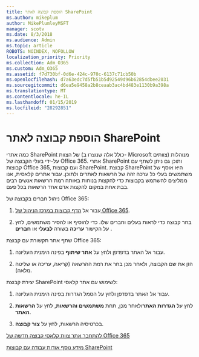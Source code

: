 ```yaml
---
title: הוספת קבוצה לאתר SharePoint
ms.author: mikeplum
author: MikePlumleyMSFT
manager: scotv
ms.date: 8/3/2018
ms.audience: Admin
ms.topic: article
ROBOTS: NOINDEX, NOFOLLOW
localization_priority: Priority
ms.collection: Adm_O365
ms.custom: Adm_O365
ms.assetid: f7d730bf-0d6e-424c-970c-6137c71cb50b
ms.openlocfilehash: d7a63edc7d5fb51b5d92549d96b62854dbee2031
ms.sourcegitcommit: d6ea5e9458a2b8ceaab3ac4bd483e1130b9a398a
ms.translationtype: MT
ms.contentlocale: he-IL
ms.lasthandoff: 01/15/2019
ms.locfileid: "28292851"
---
```

# <a name="add-a-group-to-a-sharepoint-site"></a>הוספת קבוצה לאתר SharePoint

כמה אתרי SharePoint של הצוות (כולל אלה שנוצרו ב- Microsoft צוותים) מנוהלות על-ידי בעלי הקבוצה של Office 365. אתרי SharePoint ותוכן גם ניתן לשתף עם קבוצות Office 365, ועם קבוצות SharePoint. קבוצת SharePoint היא אוסף של משתמשים בעלי כל ערכה זהה של הרשאות לאתרים ולתוכן. עבור אתרים קלאסית, אנו ממליצים להשתמש בקבוצות כדי להקצות בנוחות באותה רמת הרשאות אנשים רבים בבת אחת במקום להקצות אדם אחד הרשאות בכל פעם.
  
ניהול חברים בקבוצה של Office 365:
  
1. עבור אל [הדף קבוצות במרכז הניהול של Office 365](https://portal.office.com/adminportal/home#/groups).
    
2. בחר קבוצה כדי לראות בעלים וחברים שלו. כדי להוסיף או להסיר משתמשים, לחץ על הקישור **עריכה** בשורה **לבעלי** או **חברים** . 
    
שתף אתר תקשורת עם קבוצת Office 365:
  
1. עבור אל האתר בדפדפן ולחץ על **אתר שיתוף** בפינה הימנית העליונה. 
    
2. הזן את שם הקבוצה, ולאחר מכן בחר את רמת ההרשאה (קריאה, עריכה או שליטה מלאה).
    
יצירת קבוצת SharePoint לשימוש עם אתר קלאסי:
  
1. עבור אל האתר בדפדפן ולחץ על הסמל הגדרות בפינה הימנית העליונה.
    
2. לחץ על **הגדרות האתר**ולאחר מכן, תחת **משתמשים והרשאות**, לחץ על **הרשאות האתר**.
    
3. בכרטיסיה הרשאות, לחץ על **צור קבוצה**.
    
[להתחבר אתר צוות קלאסי קבוצה חדשה של Office 365](https://go.microsoft.com/fwlink/?linkid=2008654)
  
[מידע נוסף אודות עבודה עם קבוצות SharePoint](https://go.microsoft.com/fwlink/?linkid=874658)
  

